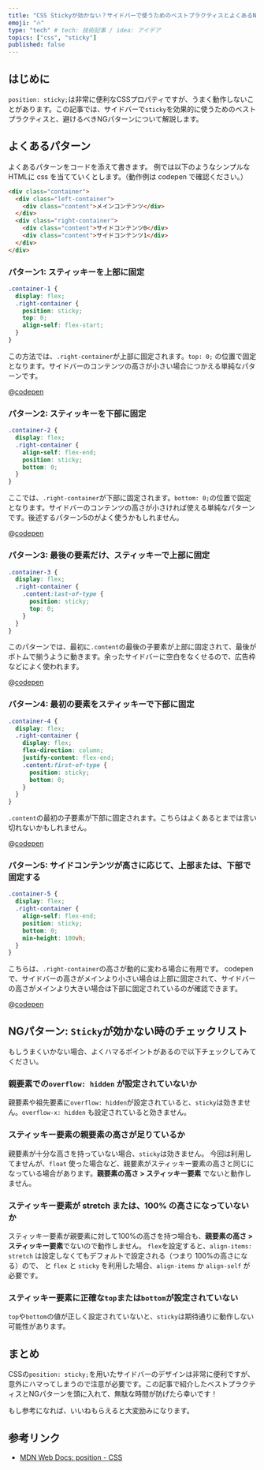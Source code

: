 ```yaml
---
title: "CSS Stickyが効かない？サイドバーで使うためのベストプラクティスとよくあるNGパターン"
emoji: "🔥"
type: "tech" # tech: 技術記事 / idea: アイデア
topics: ["css", "sticky"]
published: false
---
```

## はじめに

`position: sticky;`は非常に便利なCSSプロパティですが、うまく動作しないことがあります。この記事では、サイドバーで`sticky`を効果的に使うためのベストプラクティスと、避けるべきNGパターンについて解説します。

## よくあるパターン

よくあるパターンをコードを添えて書きます。
例では以下のようなシンプルな HTMLに css を当てていくとします。（動作例は codepen で確認ください。）

```html
<div class="container">
  <div class="left-container">
    <div class="content">メインコンテンツ</div>
  </div>
  <div class="right-container">
    <div class="content">サイドコンテンツ0</div>
    <div class="content">サイドコンテンツ1</div>
  </div>
</div>
```

### パターン1: スティッキーを上部に固定

```css
.container-1 {
  display: flex;
  .right-container {
    position: sticky;
    top: 0;
    align-self: flex-start;
  }
}
```

この方法では、`.right-container`が上部に固定されます。`top: 0;` の位置で固定となります。サイドバーのコンテンツの高さが小さい場合につかえる単純なパターンです。

@[codepen](https://codepen.io/yahsan2/pen/OJrQmLx)

### パターン2: スティッキーを下部に固定

```css
.container-2 {
  display: flex;
  .right-container {
    align-self: flex-end;
    position: sticky;
    bottom: 0;
  }
}
```

ここでは、`.right-container`が下部に固定されます。`bottom: 0;`の位置で固定となります。サイドバーのコンテンツの高さが小さければ使える単純なパターンです。後述するパターン5のがよく使うかもしれません。

@[codepen](https://codepen.io/yahsan2/pen/abPqwpL)

### パターン3: 最後の要素だけ、スティッキーで上部に固定

```css
.container-3 {
  display: flex;
  .right-container {
    .content:last-of-type {
      position: sticky;
      top: 0;
    }
  }
}
```

このパターンでは、最初に`.content`の最後の子要素が上部に固定されて、最後がボトムで揃うように動きます。余ったサイドバーに空白をなくせるので、広告枠などによく使われます。

@[codepen](https://codepen.io/yahsan2/pen/oNJEwBd)

### パターン4: 最初の要素をスティッキーで下部に固定

```css
.container-4 {
  display: flex;
  .right-container {
    display: flex;
    flex-direction: column;
    justify-content: flex-end;
    .content:first-of-type {
      position: sticky;
      bottom: 0;
    }
  }
}
```

`.content`の最初の子要素が下部に固定されます。こちらはよくあるとまでは言い切れないかもしれません。

@[codepen](https://codepen.io/yahsan2/pen/VwqQWpB)

### パターン5: サイドコンテンツが高さに応じて、上部または、下部で固定する

```css
.container-5 {
  display: flex;
  .right-container {
    align-self: flex-end;
    position: sticky;
    bottom: 0;
    min-height: 100vh;
  }
}
```

こちらは、`.right-container`の高さが動的に変わる場合に有用です。
codepen で、サイドバーの高さがメインより小さい場合は上部に固定されて、サイドバーの高さがメインより大きい場合は下部に固定されているのが確認できます。

@[codepen](https://codepen.io/yahsan2/pen/jOXZwLW)

## NGパターン: `Sticky`が効かない時のチェックリスト
もしうまくいかない場合、よくハマるポイントがあるので以下チェックしてみてください。

### 親要素での`overflow: hidden` が設定されていないか

親要素や祖先要素に`overflow: hidden`が設定されていると、`sticky`は効きません。`overflow-x: hidden` も設定されていると効きません。

### スティッキー要素の親要素の高さが足りているか

親要素が十分な高さを持っていない場合、`sticky`は効きません。
今回は利用してませんが、`float` 使った場合など、親要素がスティッキー要素の高さと同じになっている場合があります。**親要素の高さ > スティッキー要素** でないと動作しません。

### スティッキー要素が stretch または、100% の高さになっていないか

スティッキー要素が親要素に対して100%の高さを持つ場合も、**親要素の高さ > スティッキー要素**でないので動作しません。
`flex`を設定すると、`align-items: stretch` は設定しなくてもデフォルトで設定される（つまり 100%の高さになる）ので、 と `flex` と `sticky` を利用した場合、`align-items` か `align-self` が必要です。

### スティッキー要素に正確な`top`または`bottom`が設定されていない

`top`や`bottom`の値が正しく設定されていないと、`sticky`は期待通りに動作しない可能性があります。

## まとめ

CSSの`position: sticky;`を用いたサイドバーのデザインは非常に便利ですが、意外にハマってしまうので注意が必要です。この記事で紹介したベストプラクティスとNGパターンを頭に入れて、無駄な時間が防げたら幸いです！

もし参考になれば、いいねもらえると大変励みになります。

## 参考リンク

- [MDN Web Docs: position - CSS](https://developer.mozilla.org/ja/docs/Web/CSS/position)
